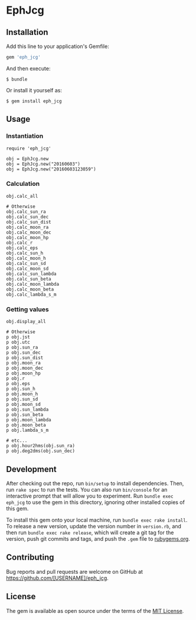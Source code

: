 # EphJcg

## Installation

Add this line to your application's Gemfile:

```ruby
gem 'eph_jcg'
```

And then execute:

    $ bundle

Or install it yourself as:

    $ gem install eph_jcg

## Usage

### Instantiation

    require 'eph_jcg'
    
    obj = EphJcg.new
    obj = EphJcg.new("20160603")
    obj = EphJcg.new("20160603123059")

### Calculation

    obj.calc_all
    
    # Otherwise
    obj.calc_sun_ra
    obj.calc_sun_dec
    obj.calc_sun_dist
    obj.calc_moon_ra
    obj.calc_moon_dec
    obj.calc_moon_hp
    obj.calc_r
    obj.calc_eps
    obj.calc_sun_h
    obj.calc_moon_h
    obj.calc_sun_sd
    obj.calc_moon_sd
    obj.calc_sun_lambda
    obj.calc_sun_beta
    obj.calc_moon_lambda
    obj.calc_moon_beta
    obj.calc_lambda_s_m

### Getting values

    obj.display_all
    
    # Otherwise
    p obj.jst
    p obj.utc
    p obj.sun_ra
    p obj.sun_dec
    p obj.sun_dist
    p obj.moon_ra
    p obj.moon_dec
    p obj.moon_hp
    p obj.r
    p obj.eps
    p obj.sun_h
    p obj.moon_h
    p obj.sun_sd
    p obj.moon_sd
    p obj.sun_lambda
    p obj.sun_beta
    p obj.moon_lambda
    p obj.moon_beta
    p obj.lambda_s_m
    
    # etc...
    p obj.hour2hms(obj.sun_ra)
    p obj.deg2dms(obj.sun_dec)

## Development

After checking out the repo, run `bin/setup` to install dependencies. Then, run `rake spec` to run the tests. You can also run `bin/console` for an interactive prompt that will allow you to experiment. Run `bundle exec eph_jcg` to use the gem in this directory, ignoring other installed copies of this gem.

To install this gem onto your local machine, run `bundle exec rake install`. To release a new version, update the version number in `version.rb`, and then run `bundle exec rake release`, which will create a git tag for the version, push git commits and tags, and push the `.gem` file to [rubygems.org](https://rubygems.org).

## Contributing

Bug reports and pull requests are welcome on GitHub at https://github.com/[USERNAME]/eph_jcg.


## License

The gem is available as open source under the terms of the [MIT License](http://opensource.org/licenses/MIT).

